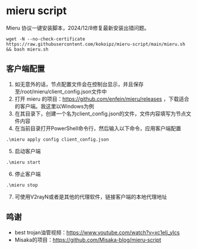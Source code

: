 # mieru script

Mieru 协议一键安装脚本，2024/12/8修复最新安装出错问题。

```shell
wget -N --no-check-certificate https://raw.githubusercontent.com/kokoipz/mieru-script/main/mieru.sh && bash mieru.sh
```

## 客户端配置
1. 如无意外的话，节点配置文件会在控制台显示，并且保存至/root/mieru/client_config.json文件中
2. 打开 mieru 的项目：https://github.com/enfein/mieru/releases ，下载适合的客户端。我这里以Windows为例
3. 在其目录下，创建一个名为client_config.json的文件，文件内容填写为节点文件内容
4. 在当前目录打开PowerShell命令行，然后输入以下命令，应用客户端配置
```
.\mieru apply config client_config.json
```
5. 启动客户端
```
.\mieru start
``` 
6. 停止客户端
```
.\mieru stop
```
7. 可使用V2rayN或者是其他的代理软件，链接客户端的本地代理地址

## 鸣谢
- best trojan油管视频：https://www.youtube.com/watch?v=xc1eIj_yIcs
- Misaka的项目：https://github.com/Misaka-blog/mieru-script

